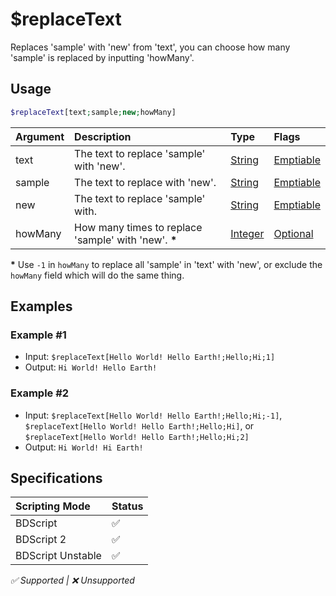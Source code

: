 # $replaceText
Replaces 'sample' with 'new' from 'text', you can choose how many 'sample' is replaced by inputting 'howMany'.

## Usage
```php
$replaceText[text;sample;new;howMany]
```

| Argument | Description | Type | Flags |
| :---- | :---- | :---- | :---- |
| text | The text to replace 'sample' with 'new'. | [String](/src/resources/arguments/types.md#string) | [Emptiable](/src/resources/arguments/flags.md#emptiable)
| sample | The text to replace with 'new'. | [String](/src/resources/arguments/types.md#string) | [Emptiable](/src/resources/arguments/flags.md#emptiable)
| new | The text to replace 'sample' with. | [String](/src/resources/arguments/types.md#string) | [Emptiable](/src/resources/arguments/flags.md#emptiable)
| howMany | How many times to replace 'sample' with 'new'. **\*** | [Integer](/src/resources/arguments/types.md#integer) | [Optional](/src/resources/arguments/flags.md#optional)

**\*** Use `-1` in `howMany` to replace all 'sample' in 'text' with 'new', or exclude the `howMany` field which will do the same thing.

## Examples
### Example #1
- Input: `$replaceText[Hello World! Hello Earth!;Hello;Hi;1]`
- Output: `Hi World! Hello Earth!`

### Example #2
- Input: `$replaceText[Hello World! Hello Earth!;Hello;Hi;-1]`, `$replaceText[Hello World! Hello Earth!;Hello;Hi]`, or `$replaceText[Hello World! Hello Earth!;Hello;Hi;2]`
- Output: `Hi World! Hi Earth!`

## Specifications
| Scripting Mode | Status
| :---- | :---- |
| BDScript | ✅ |
| BDScript 2 | ✅ |
| BDScript Unstable | ✅ |

*✅ Supported | ❌ Unsupported*